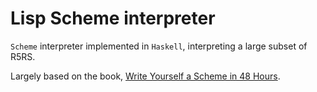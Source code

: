# Lisp Scheme interpreter

`Scheme` interpreter implemented in `Haskell`, interpreting a large subset of R5RS. 

Largely based on the book, [Write Yourself a Scheme in 48 Hours](https://en.wikibooks.org/wiki/Write_Yourself_a_Scheme_in_48_Hours).

